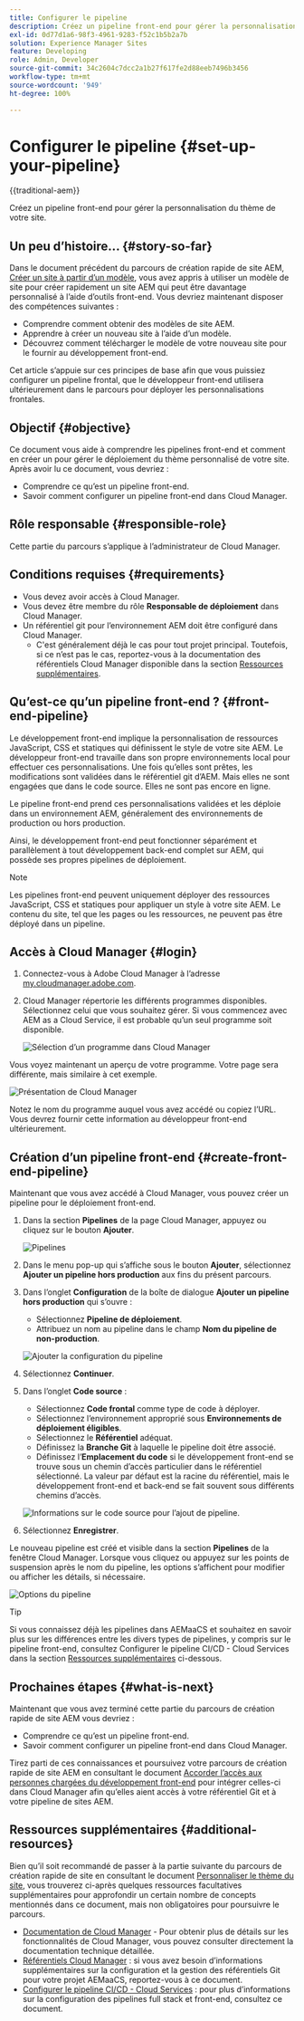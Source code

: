 ```yaml
---
title: Configurer le pipeline
description: Créez un pipeline front-end pour gérer la personnalisation du thème de votre site.
exl-id: 0d77d1a6-98f3-4961-9283-f52c1b5b2a7b
solution: Experience Manager Sites
feature: Developing
role: Admin, Developer
source-git-commit: 34c2604c7dcc2a1b27f617fe2d88eeb7496b3456
workflow-type: tm+mt
source-wordcount: '949'
ht-degree: 100%

---
```


# Configurer le pipeline {#set-up-your-pipeline}

{{traditional-aem}}

Créez un pipeline front-end pour gérer la personnalisation du thème de votre site.

## Un peu d’histoire... {#story-so-far}

Dans le document précédent du parcours de création rapide de site AEM, [Créer un site à partir d’un modèle](create-site.md), vous avez appris à utiliser un modèle de site pour créer rapidement un site AEM qui peut être davantage personnalisé à l’aide d’outils front-end. Vous devriez maintenant disposer des compétences suivantes :

* Comprendre comment obtenir des modèles de site AEM.
* Apprendre à créer un nouveau site à l’aide d’un modèle.
* Découvrez comment télécharger le modèle de votre nouveau site pour le fournir au développement front-end.

Cet article s’appuie sur ces principes de base afin que vous puissiez configurer un pipeline frontal, que le développeur front-end utilisera ultérieurement dans le parcours pour déployer les personnalisations frontales.

## Objectif {#objective}

Ce document vous aide à comprendre les pipelines front-end et comment en créer un pour gérer le déploiement du thème personnalisé de votre site. Après avoir lu ce document, vous devriez :

* Comprendre ce qu’est un pipeline front-end.
* Savoir comment configurer un pipeline front-end dans Cloud Manager.

## Rôle responsable {#responsible-role}

Cette partie du parcours s’applique à l’administrateur de Cloud Manager.

## Conditions requises {#requirements}

* Vous devez avoir accès à Cloud Manager.
* Vous devez être membre du rôle **Responsable de déploiement** dans Cloud Manager.
* Un référentiel git pour l’environnement AEM doit être configuré dans Cloud Manager.
   * C&#39;est généralement déjà le cas pour tout projet principal. Toutefois, si ce n’est pas le cas, reportez-vous à la documentation des référentiels Cloud Manager disponible dans la section [Ressources supplémentaires](#additional-resources).

## Qu’est-ce qu’un pipeline front-end ? {#front-end-pipeline}

Le développement front-end implique la personnalisation de ressources JavaScript, CSS et statiques qui définissent le style de votre site AEM. Le développeur front-end travaille dans son propre environnements local pour effectuer ces personnalisations. Une fois qu’elles sont prêtes, les modifications sont validées dans le référentiel git d’AEM. Mais elles ne sont engagées que dans le code source. Elles ne sont pas encore en ligne.

Le pipeline front-end prend ces personnalisations validées et les déploie dans un environnement AEM, généralement des environnements de production ou hors production.

Ainsi, le développement front-end peut fonctionner séparément et parallèlement à tout développement back-end complet sur AEM, qui possède ses propres pipelines de déploiement.

>[!NOTE]
>
>Les pipelines front-end peuvent uniquement déployer des ressources JavaScript, CSS et statiques pour appliquer un style à votre site AEM. Le contenu du site, tel que les pages ou les ressources, ne peuvent pas être déployé dans un pipeline.

## Accès à Cloud Manager {#login}

1. Connectez-vous à Adobe Cloud Manager à l’adresse [my.cloudmanager.adobe.com](https://my.cloudmanager.adobe.com/).

1. Cloud Manager répertorie les différents programmes disponibles. Sélectionnez celui que vous souhaitez gérer. Si vous commencez avec AEM as a Cloud Service, il est probable qu’un seul programme soit disponible.

   ![Sélection d’un programme dans Cloud Manager](assets/cloud-manager-select-program.png)

Vous voyez maintenant un aperçu de votre programme. Votre page sera différente, mais similaire à cet exemple.

![Présentation de Cloud Manager](assets/cloud-manager-overview.png)

Notez le nom du programme auquel vous avez accédé ou copiez l’URL. Vous devrez fournir cette information au développeur front-end ultérieurement.

## Création d’un pipeline front-end {#create-front-end-pipeline}

Maintenant que vous avez accédé à Cloud Manager, vous pouvez créer un pipeline pour le déploiement front-end.

1. Dans la section **Pipelines** de la page Cloud Manager, appuyez ou cliquez sur le bouton **Ajouter**.

   ![Pipelines](assets/pipelines-add.png)

1. Dans le menu pop-up qui s’affiche sous le bouton **Ajouter**, sélectionnez **Ajouter un pipeline hors production** aux fins du présent parcours.

1. Dans l’onglet **Configuration** de la boîte de dialogue **Ajouter un pipeline hors production** qui s’ouvre :
   * Sélectionnez **Pipeline de déploiement**.
   * Attribuez un nom au pipeline dans le champ **Nom du pipeline de non-production**.

   ![Ajouter la configuration du pipeline](assets/add-pipeline-configuration.png)

1. Sélectionnez **Continuer**.

1. Dans l’onglet **Code source** :
   * Sélectionnez **Code frontal** comme type de code à déployer.
   * Sélectionnez l’environnement approprié sous **Environnements de déploiement éligibles**.
   * Sélectionnez le **Référentiel** adéquat.
   * Définissez la **Branche Git** à laquelle le pipeline doit être associé.
   * Définissez l’**Emplacement du code** si le développement front-end se trouve sous un chemin d’accès particulier dans le référentiel sélectionné. La valeur par défaut est la racine du référentiel, mais le développement front-end et back-end se fait souvent sous différents chemins d’accès.

   ![Informations sur le code source pour l’ajout de pipeline.](assets/add-pipeline-source-code.png)

1. Sélectionnez **Enregistrer**.

Le nouveau pipeline est créé et visible dans la section **Pipelines** de la fenêtre Cloud Manager. Lorsque vous cliquez ou appuyez sur les points de suspension après le nom du pipeline, les options s’affichent pour modifier ou afficher les détails, si nécessaire.

![Options du pipeline](assets/new-pipeline.png)

>[!TIP]
>
>Si vous connaissez déjà les pipelines dans AEMaaCS et souhaitez en savoir plus sur les différences entre les divers types de pipelines, y compris sur le pipeline front-end, consultez Configurer le pipeline CI/CD - Cloud Services dans la section [Ressources supplémentaires](#additional-resources) ci-dessous.

## Prochaines étapes {#what-is-next}

Maintenant que vous avez terminé cette partie du parcours de création rapide de site AEM vous devriez :

* Comprendre ce qu’est un pipeline front-end.
* Savoir comment configurer un pipeline front-end dans Cloud Manager.

Tirez parti de ces connaissances et poursuivez votre parcours de création rapide de site AEM en consultant le document [Accorder l’accès aux personnes chargées du développement front-end](grant-access.md) pour intégrer celles-ci dans Cloud Manager afin qu’elles aient accès à votre référentiel Git et à votre pipeline de sites AEM.

## Ressources supplémentaires {#additional-resources}

Bien qu’il soit recommandé de passer à la partie suivante du parcours de création rapide de site en consultant le document [Personnaliser le thème du site](customize-theme.md), vous trouverez ci-après quelques ressources facultatives supplémentaires pour approfondir un certain nombre de concepts mentionnés dans ce document, mais non obligatoires pour poursuivre le parcours.

* [Documentation de Cloud Manager](https://experienceleague.adobe.com/docs/experience-manager-cloud-service/content/onboarding/onboarding-concepts/cloud-manager-introduction.html?lang=fr) - Pour obtenir plus de détails sur les fonctionnalités de Cloud Manager, vous pouvez consulter directement la documentation technique détaillée.
* [Référentiels Cloud Manager](/help/implementing/cloud-manager/managing-code/managing-repositories.md) : si vous avez besoin d’informations supplémentaires sur la configuration et la gestion des référentiels Git pour votre projet AEMaaCS, reportez-vous à ce document.
* [Configurer le pipeline CI/CD - Cloud Services](/help/implementing/cloud-manager/configuring-pipelines/introduction-ci-cd-pipelines.md) : pour plus d’informations sur la configuration des pipelines full stack et front-end, consultez ce document.
